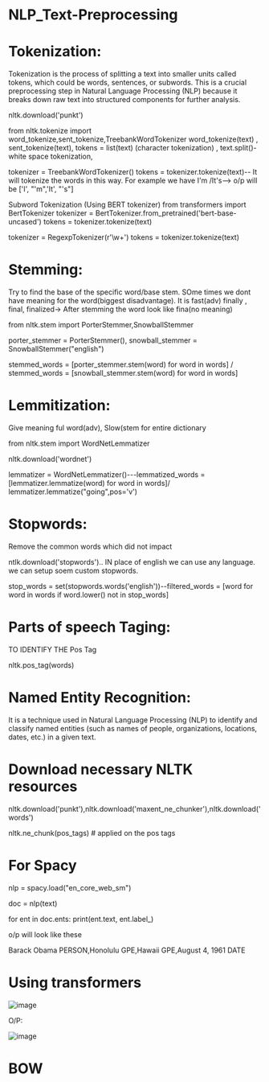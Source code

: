 # NLP_Text-Preprocessing

# Tokenization:
Tokenization is the process of splitting a text into smaller units called tokens, which could be words, sentences, or subwords. This is a crucial preprocessing step in Natural Language Processing (NLP) because it breaks down raw text into structured components for further analysis.

nltk.download('punkt')

from nltk.tokenize import word_tokenize,sent_tokenize,TreebankWordTokenizer
word_tokenize(text) , sent_tokenize(text), tokens = list(text) (character tokenization) , text.split()-white space tokenization, 

tokenizer = TreebankWordTokenizer()
tokens = tokenizer.tokenize(text)-- It will tokenize the words in this way. For example we have I'm /It's--> o/p will be ['I', "'m",'It', "'s"]

Subword Tokenization (Using BERT tokenizer)
from transformers import BertTokenizer
tokenizer = BertTokenizer.from_pretrained('bert-base-uncased')
tokens = tokenizer.tokenize(text)

tokenizer = RegexpTokenizer(r'\w+')
tokens = tokenizer.tokenize(text)

# Stemming:
Try to find the base of the specific word/base stem. SOme times we dont have meaning for the word(biggest disadvantage). It is fast(adv)
finally , final, finalized-> After stemming the word look like fina(no meaning)


from nltk.stem import PorterStemmer,SnowballStemmer

porter_stemmer = PorterStemmer(), snowball_stemmer = SnowballStemmer("english")

stemmed_words = [porter_stemmer.stem(word) for word in words] / stemmed_words = [snowball_stemmer.stem(word) for word in words]

# Lemmitization:
Give meaning ful word(adv), Slow(stem for entire dictionary

from nltk.stem import WordNetLemmatizer

nltk.download('wordnet')

lemmatizer = WordNetLemmatizer()---lemmatized_words = [lemmatizer.lemmatize(word) for word in words]/ lemmatizer.lemmatize("going",pos='v')


# Stopwords:
Remove the common words which did not impact

ntlk.download('stopwords').. IN place of english we can use any language. we can setup soem custom stopwords.

stop_words = set(stopwords.words('english'))--filtered_words = [word for word in words if word.lower() not in stop_words]

# Parts of speech Taging:
TO IDENTIFY THE Pos Tag

nltk.pos_tag(words)


# Named Entity Recognition:
 It is a technique used in Natural Language Processing (NLP) to identify and classify named entities (such as names of people, organizations, locations, dates, etc.) in a given text.

 # Download necessary NLTK resources
nltk.download('punkt'),nltk.download('maxent_ne_chunker'),nltk.download('words')

nltk.ne_chunk(pos_tags) # applied on the pos tags

# For Spacy
nlp = spacy.load("en_core_web_sm")

doc = nlp(text)

for ent in doc.ents:
    print(ent.text, ent.label_)
    
o/p will look like these

Barack Obama PERSON,Honolulu GPE,Hawaii GPE,August 4, 1961 DATE

# Using transformers

![image](https://github.com/user-attachments/assets/0d97f0a1-c555-4d87-a3c9-a0829fe32c95)

O/P:

![image](https://github.com/user-attachments/assets/255ef85f-414b-4ae9-b0ad-4211a3bf882b)

# BOW







